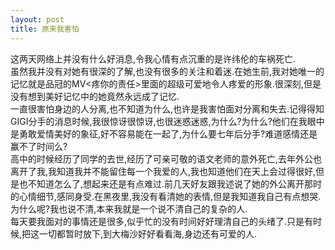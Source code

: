 ```yaml
---
layout: post
title: 原来我害怕
---
```


<p>  这两天网络上并没有什么好消息,令我心情有点沉重的是许纬伦的车祸死亡.<br />
  虽然我并没有对她有很深的了解,也没有很多的关注和着迷.在她生前,我对她唯一的记忆就是品冠的MV<疼你的责任>里面的超级可爱地令人疼爱的形象.很深刻,但是没有想到美好记忆中的她竟然永远成了记忆.<br />
  一直很害怕身边的人分离,也不知道为什么,也许是我害怕面对分离和失去.记得得知GIGI分手的消息时候,我很惊讶很惊讶,也很迷惑迷惑,为什么?为什么?他们在我眼中是勇敢爱情美好的象征,好不容易能在一起了,为什么要七年后分手?难道感情还是赢不了时间么?<br />
  高中的时候经历了同学的去世,经历了可亲可敬的语文老师的意外死亡,去年外公也离开了我,我知道我并不能留住每一个我爱的人,我也知道他们在天上会过得很好,但是也不知道怎么了,想起来还是有点难过.前几天好友跟我述说了她的外公离开那时的心情细节,感同身受.在黑夜里,我没有看清她的表情,但是我知道我自己有点想哭.为什么呢?我也说不清,本来我就是一个说不清自己的复杂的人.<br />
  每天要我面对的事情还是很多,似乎忙的没有时间好好理清自己的头绪了.只是有时候,把这一切都暂时放下,到大梅沙好好看看海,身边还有可爱的人.</p>
